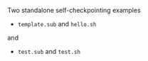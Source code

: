 Two standalone self-checkpointing examples

* `template.sub` and `hello.sh`

and

* `test.sub` and `test.sh`
